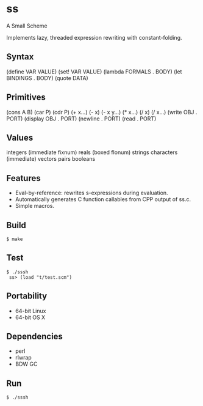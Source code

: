 # ss

A Small Scheme

Implements lazy, threaded expression rewriting with constant-folding.

## Syntax

   (define VAR VALUE)
   (set! VAR VALUE)
   (lambda FORMALS . BODY)
   (let BINDINGS . BODY)
   (quote DATA)

## Primitives

   (cons A B)
   (car P)
   (cdr P)
   (+ x...)
   (- x)
   (- x y...)
   (* x...)
   (/ x)
   (/ x...)
   (write OBJ . PORT)
   (display OBJ . PORT)
   (newline . PORT)
   (read . PORT)

## Values

   integers (immediate fixnum)
   reals (boxed flonum)
   strings
   characters (immediate)
   vectors
   pairs
   booleans

## Features

* Eval-by-reference: rewrites s-expressions during evaluation.
* Automatically generates C function callables from CPP output of ss.c.
* Simple macros.

## Build

    $ make
     
## Test

    $ ./sssh
     ss> (load "t/test.scm")

## Portability

* 64-bit Linux
* 64-bit OS X

## Dependencies

* perl
* rlwrap
* BDW GC

## Run

    $ ./sssh

